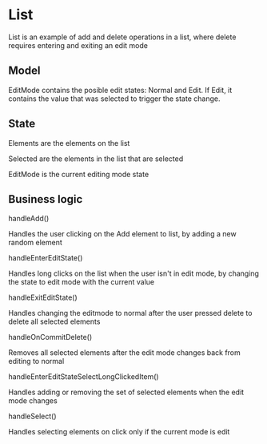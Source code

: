 # List

List is an example of add and delete operations in a list, where delete requires entering and exiting an edit mode

## Model

EditMode contains the posible edit states: Normal and Edit. If Edit, it contains the value that was selected to trigger the state change.

## State

Elements are the elements on the list

Selected are the elements in the list that are selected

EditMode is the current editing mode state

## Business logic

handleAdd()

Handles the user clicking on the Add element to list, by adding a new random element

handleEnterEditState()

Handles long clicks on the list when the user isn't in edit mode, by changing the state to edit mode with the current value

handleExitEditState()

Handles changing the editmode to normal after the user pressed delete to delete all selected elements

handleOnCommitDelete()

Removes all selected elements after the edit mode changes back from editing to normal 

handleEnterEditStateSelectLongClickedItem()

Handles adding or removing the set of selected elements when the edit mode changes

handleSelect()

Handles selecting elements on click only if the current mode is edit

